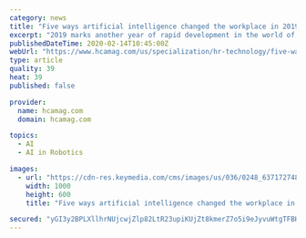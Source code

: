 ```yaml
---
category: news
title: "Five ways artificial intelligence changed the workplace in 2019"
excerpt: "2019 marks another year of rapid development in the world of artificial intelligence. But while there continues to be much debate over ... Stockholm-based tech firm Furhat Robotics, however, is working to reduce the impact of human bias on candidate screening – all with the help of the robotic interviewer Tengai. Unlike human recruiters ..."
publishedDateTime: 2020-02-14T10:45:00Z
webUrl: "https://www.hcamag.com/us/specialization/hr-technology/five-ways-artificial-intelligence-changed-the-workplace-in-2019/213721"
type: article
quality: 39
heat: 39
published: false

provider:
  name: hcamag.com
  domain: hcamag.com

topics:
  - AI
  - AI in Robotics

images:
  - url: "https://cdn-res.keymedia.com/cms/images/us/036/0248_637172748247166840.jpg"
    width: 1000
    height: 600
    title: "Five ways artificial intelligence changed the workplace in 2019"

secured: "yGI3y2BPLXllhrNUjcwjZlp82LtR23upiKUjZt8kmerZ7o5i9eJyvuWtgTFBHRelrHib16lVpAEgTclCctbwiawkKgF73fVNUQSszygrbsB3OCldQ5sn9IcR3S+s5s/+EhkVwB4a19b1W+gmngpA2z/3o+9EgCpJiTOPoCkOec+SXMOjgRI0c3dC5OKrJN+1+5zyshpCHfIwLw6Ji7liU3i9dGGITUndkg4E9jUuaF+Mlewfa3+ef2OTtLUcMD9nhZvzKVlPMXVKVkY9vEfMfUrgYuoFUVfxUpTH4Hua8s3FYUHf9x8e7LieUfDligG9SqoEmSeCLggQ5queIQfUaKniFRgz2JZnHxAvBKtf19zvjmJJKxcuzfgwn42UYz2I+Sh0nh7krzLfrdJV9OfioZB752tk8MBC6qvYKl0G9QCuI+nqEdWhQcumKMsso1JTvCb5Y7TOxKMIiX9NZB1P7de7xei45OXAykve0YtZKvQ=;4DBWnWxFEh1BxNjTPS2/AQ=="
---
```


